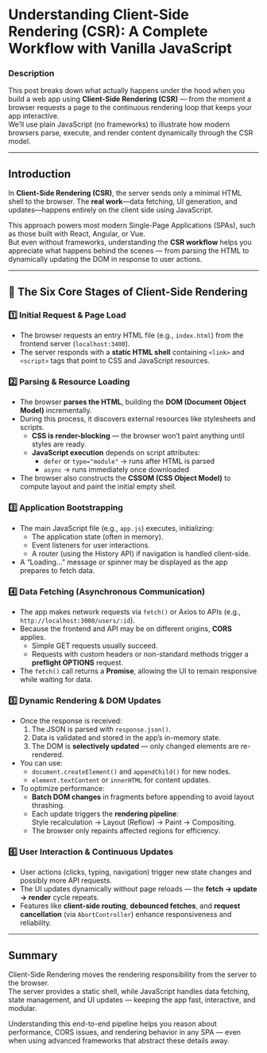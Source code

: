 # Understanding Client-Side Rendering (CSR): A Complete Workflow with Vanilla JavaScript

### Description  
This post breaks down what actually happens under the hood when you build a web app using **Client-Side Rendering (CSR)** — from the moment a browser requests a page to the continuous rendering loop that keeps your app interactive.  
We’ll use plain JavaScript (no frameworks) to illustrate how modern browsers parse, execute, and render content dynamically through the CSR model.

---

## Introduction  

In **Client-Side Rendering (CSR)**, the server sends only a minimal HTML shell to the browser. The **real work**—data fetching, UI generation, and updates—happens entirely on the client side using JavaScript.  

This approach powers most modern Single-Page Applications (SPAs), such as those built with React, Angular, or Vue.  
But even without frameworks, understanding the **CSR workflow** helps you appreciate what happens behind the scenes — from parsing the HTML to dynamically updating the DOM in response to user actions.

---

## 🧭 The Six Core Stages of Client-Side Rendering  

### 1️⃣ Initial Request & Page Load  
- The browser requests an entry HTML file (e.g., `index.html`) from the frontend server (`localhost:3400`).  
- The server responds with a **static HTML shell** containing `<link>` and `<script>` tags that point to CSS and JavaScript resources.  

### 2️⃣ Parsing & Resource Loading  
- The browser **parses the HTML**, building the **DOM (Document Object Model)** incrementally.  
- During this process, it discovers external resources like stylesheets and scripts.  
  - **CSS is render-blocking** — the browser won’t paint anything until styles are ready.  
  - **JavaScript execution** depends on script attributes:
    - `defer` or `type="module"` → runs after HTML is parsed  
    - `async` → runs immediately once downloaded  
- The browser also constructs the **CSSOM (CSS Object Model)** to compute layout and paint the initial empty shell.  

### 3️⃣ Application Bootstrapping  
- The main JavaScript file (e.g., `app.js`) executes, initializing:  
  - The application state (often in memory).  
  - Event listeners for user interactions.  
  - A router (using the History API) if navigation is handled client-side.  
- A “Loading…” message or spinner may be displayed as the app prepares to fetch data.  

### 4️⃣ Data Fetching (Asynchronous Communication)  
- The app makes network requests via `fetch()` or Axios to APIs (e.g., `http://localhost:3000/users/:id`).  
- Because the frontend and API may be on different origins, **CORS** applies.  
  - Simple GET requests usually succeed.  
  - Requests with custom headers or non-standard methods trigger a **preflight OPTIONS** request.  
- The `fetch()` call returns a **Promise**, allowing the UI to remain responsive while waiting for data.  

### 5️⃣ Dynamic Rendering & DOM Updates  
- Once the response is received:
  1. The JSON is parsed with `response.json()`.  
  2. Data is validated and stored in the app’s in-memory state.  
  3. The DOM is **selectively updated** — only changed elements are re-rendered.  
- You can use:
  - `document.createElement()` and `appendChild()` for new nodes.  
  - `element.textContent` or `innerHTML` for content updates.  
- To optimize performance:
  - **Batch DOM changes** in fragments before appending to avoid layout thrashing.  
  - Each update triggers the **rendering pipeline**:  
    Style recalculation → Layout (Reflow) → Paint → Compositing.  
  - The browser only repaints affected regions for efficiency.  

### 6️⃣ User Interaction & Continuous Updates  
- User actions (clicks, typing, navigation) trigger new state changes and possibly more API requests.  
- The UI updates dynamically without page reloads — the **fetch → update → render** cycle repeats.  
- Features like **client-side routing**, **debounced fetches**, and **request cancellation** (via `AbortController`) enhance responsiveness and reliability.  

---

## Summary  

Client-Side Rendering moves the rendering responsibility from the server to the browser.  
The server provides a static shell, while JavaScript handles data fetching, state management, and UI updates — keeping the app fast, interactive, and modular.  

Understanding this end-to-end pipeline helps you reason about performance, CORS issues, and rendering behavior in any SPA — even when using advanced frameworks that abstract these details away.
